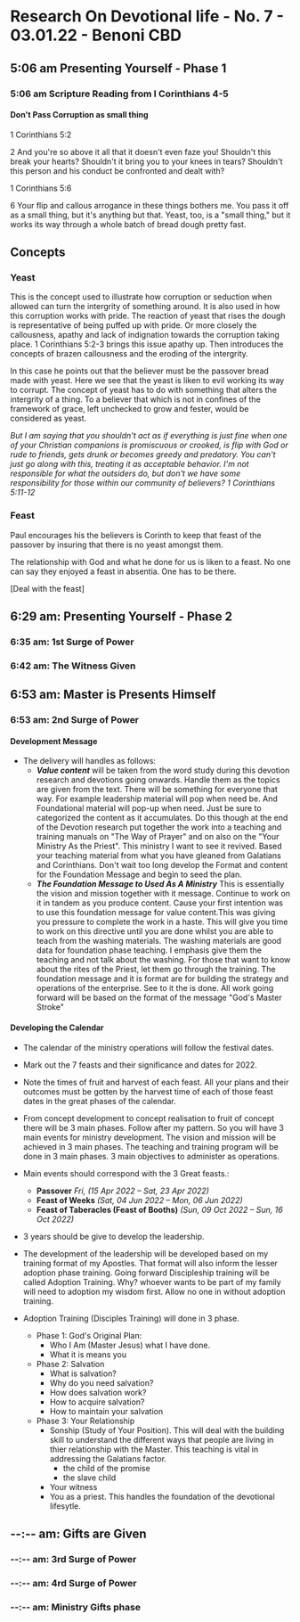 # Research On Devotional life - No. 7 - 03.01.22 - Benoni CBD

## 5:06 am Presenting Yourself - Phase 1

### 5:06 am Scripture Reading from I Corinthians 4-5


#### Don't Pass Corruption as small thing

1 Corinthians 5:2

2  And you're so above it all that it doesn't even faze you! Shouldn't this break your hearts? Shouldn't it bring you to your knees in tears? Shouldn't this person and his conduct be confronted and dealt with?

1 Corinthians 5:6

6  Your flip and callous arrogance in these things bothers me. You pass it off as a small thing, but it's anything but that. Yeast, too, is a "small thing," but it works its way through a whole batch of bread dough pretty fast.

## Concepts

### Yeast

This is the concept used to illustrate how corruption or seduction when allowed can turn the intergrity of something around. It is also used in how this corruption works with pride. The reaction of yeast that rises the dough is representative of being puffed up with pride. Or more closely the callousness, apathy and lack of indignation towards the corruption taking place. 1 Corinthians 5:2-3 brings this issue apathy up. Then introduces the concepts of brazen callousness and the eroding of the intergrity.

In this case he points out that the believer must be the passover bread made with yeast. Here we see that the yeast is liken to evil working its way to corrupt. The concept of yeast has to do with something that alters the intergrity of a thing. To a believer that which is not in confines of the framework of grace, left unchecked to grow and fester, would be considered as yeast.

  _But I am saying that you shouldn't act as if everything is just fine when one of your Christian companions is promiscuous or crooked, is flip with God or rude to friends, gets drunk or becomes greedy and predatory. You can't just go along with this, treating it as acceptable behavior. I'm not responsible for what the outsiders do, but don't we have some responsibility for those within our community of believers?
1 Corinthians 5:11-12_

### Feast

Paul encourages his the believers is Corinth to keep that feast of the passover by insuring that there is no yeast amongst them.

The relationship with God and what he done for us is liken to a feast. No one can say they enjoyed a feast in absentia. One has to be there.

[Deal with the feast]

## 6:29 am: Presenting Yourself - Phase 2

### 6:35 am: 1st Surge of Power

### 6:42 am: The Witness Given

## 6:53 am: Master is Presents Himself

### 6:53 am: 2nd Surge of Power

#### Development Message

* The delivery will handles as follows:
  * **_Value content_** will be taken from the word study during this devotion research and devotions going onwards. Handle them as the topics are given from the text. There will be something for everyone that way. For example leadership material will pop when need be. And Foundational material will pop-up when need. Just be sure to categorized the content as it accumulates. Do this though at the end of the Devotion research put together the work into a teaching and training manuals on "The Way of Prayer" and on also on the "Your Ministry As the Priest". This ministry I want to see it revived. Based your teaching material from what you have gleaned from Galatians and Corinthians. Don't wait too long develop the Format and content for the Foundation Message and begin to seed the plan.
  * **_The Foundation Message to Used As A Ministry_** This is essentially the vision and mission together with it message. Continue to work on it in tandem as you produce content. Cause your first intention was to use this foundation message for value content.This was giving you pressure to complete the work in a haste. This will give you time to work on this directive until you are done whilst you are able to teach from the washing materials. The washing materials are good data for foundation phase teaching. I emphasis give them the teaching and not talk about the washing. For those that want to know about the rites of the Priest, let them go through the training. The foundation message and it is format are for building the strategy and operations of the enterprise. See to it the is done. All work going forward will be based on the format of the message "God's Master Stroke"

#### Developing the Calendar

* The calendar of the ministry operations will follow the festival dates.
* Mark out the 7 feasts and their significance and dates for 2022.
* Note the times of fruit and harvest of each feast. All your plans and their outcomes must be gotten by the harvest time of each of those feast dates in the great phases of the calendar.
* From concept development to concept realisation to fruit of concept there will be 3 main phases. Follow after my pattern. So you will have 3 main events for ministry development. The vision and mission will be achieved in 3 main phases. The teaching and training program will be done in 3 main phases. 3 main objectives to administer as operations.
* Main events should correspond with the 3 Great feasts.:
  * **Passover** _Fri, (15 Apr 2022 – Sat, 23 Apr 2022)_
  * **Feast of Weeks** _(Sat, 04 Jun 2022 – Mon, 06 Jun 2022)_
  * **Feast of Taberacles (Feast of Booths)** _(Sun, 09 Oct 2022 – Sun, 16 Oct 2022)_
  
* 3 years should be give to develop the leadership.
* The development of the leadership will be developed based on my training format of my Apostles. That format will also inform the lesser adoption phase training. Going forward Discipleship training will be called Adoption Training. Why? whoever wants to be part of my family will need to adoption my wisdom first. Allow no one in without adoption training.
* Adoption Training (Disciples Training) will done in 3 phase.
  * Phase 1: God's Original Plan:
    * Who I Am (Master Jesus) what I have done.
    * What it is means you
  * Phase 2: Salvation
    * What is salvation?
    * Why do you need salvation?
    * How does salvation work?
    * How to acquire salvation?
    * How to maintain your salvation
  * Phase 3: Your Relationship
    * Sonship (Study of Your Position). This will deal with the building skill to understand the different ways that people are living in thier relationship with the Master. This teaching is vital in addressing the Galatians factor.
      * the child of the promise
      * the slave child
    * Your witness
    * You as a priest. This handles the foundation of the devotional lifesytle.


## --:-- am: Gifts are Given

### --:-- am: 3rd Surge of Power

### --:-- am: 4rd Surge of Power

### --:-- am: Ministry Gifts phase